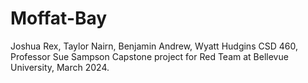 # Moffat-Bay
Joshua Rex, Taylor Nairn, Benjamin Andrew, Wyatt Hudgins
CSD 460, Professor Sue Sampson
Capstone project for Red Team at Bellevue University, March 2024. 
